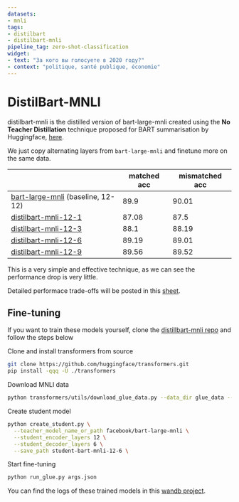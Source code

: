```yaml
---
datasets:
- mnli
tags:
- distilbart
- distilbart-mnli
pipeline_tag: zero-shot-classification
widget:
- text: "За кого вы голосуете в 2020 году?"
- context: "politique, santé publique, économie"
---
```


# DistilBart-MNLI

distilbart-mnli is the distilled version of bart-large-mnli created using the **No Teacher Distillation** technique proposed for BART summarisation by Huggingface, [here](https://github.com/huggingface/transformers/tree/master/examples/seq2seq#distilbart).

We just copy alternating layers from `bart-large-mnli` and finetune more on the same data. 


|                                                                                      | matched acc | mismatched acc |
| ------------------------------------------------------------------------------------ | ----------- | -------------- |
| [bart-large-mnli](https://huggingface.co/facebook/bart-large-mnli) (baseline, 12-12) | 89.9        | 90.01          |
| [distilbart-mnli-12-1](https://huggingface.co/valhalla/distilbart-mnli-12-1)         | 87.08       | 87.5           |
| [distilbart-mnli-12-3](https://huggingface.co/valhalla/distilbart-mnli-12-3)         | 88.1        | 88.19          |
| [distilbart-mnli-12-6](https://huggingface.co/valhalla/distilbart-mnli-12-6)         | 89.19       | 89.01          |
| [distilbart-mnli-12-9](https://huggingface.co/valhalla/distilbart-mnli-12-9)         | 89.56       | 89.52          |


This is a very simple and effective technique, as we can see the performance drop is very little.

Detailed performace trade-offs will be posted in this [sheet](https://docs.google.com/spreadsheets/d/1dQeUvAKpScLuhDV1afaPJRRAE55s2LpIzDVA5xfqxvk/edit?usp=sharing).


## Fine-tuning
If you want to train these models yourself, clone the [distillbart-mnli repo](https://github.com/patil-suraj/distillbart-mnli) and follow the steps below

Clone and install transformers from source
```bash
git clone https://github.com/huggingface/transformers.git
pip install -qqq -U ./transformers
```

Download MNLI data
```bash
python transformers/utils/download_glue_data.py --data_dir glue_data --tasks MNLI
```

Create student model
```bash
python create_student.py \
  --teacher_model_name_or_path facebook/bart-large-mnli \
  --student_encoder_layers 12 \
  --student_decoder_layers 6 \
  --save_path student-bart-mnli-12-6 \
```

Start fine-tuning
```bash
python run_glue.py args.json
```

You can find the logs of these trained models in this [wandb project](https://wandb.ai/psuraj/distilbart-mnli).